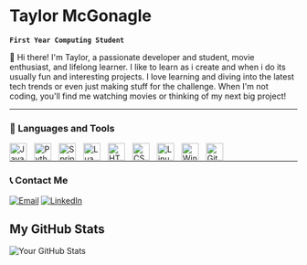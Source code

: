 # Taylor McGonagle

**`First Year Computing Student`**

👋 Hi there! I'm Taylor, a passionate developer and student, movie enthusiast, and lifelong learner. I like to learn as i create and when i do its usually fun and interesting projects.
I love learning and diving into the latest tech trends or even just making stuff for the challenge. When I'm not coding, you'll find me watching movies or thinking of my next big project!

---

### 🧰 Languages and Tools

<img align="left" alt="Java" width="30px" style="padding-right:10px;" src="https://cdn.jsdelivr.net/gh/devicons/devicon/icons/java/java-original.svg"/>
<img align="left" alt="Python" width="30px" style="padding-right:10px;" src="https://cdn.jsdelivr.net/gh/devicons/devicon/icons/python/python-plain.svg" />
<img align="left" alt="Spring" width="30px" style="padding-right:10px;" src="https://cdn.jsdelivr.net/gh/devicons/devicon/icons/spring/spring-original.svg" />
<img align="left" alt="Lua" width="30px" style="padding-right:10px;" src="https://cdn.jsdelivr.net/gh/devicons/devicon/icons/lua/lua-original.svg" />
<img align="left" alt="HTML" width="30px" style="padding-right:10px;" src="https://cdn.jsdelivr.net/gh/devicons/devicon/icons/html5/html5-plain.svg" />
<img align="left" alt="CSS" width="30px" style="padding-right:10px;" src="https://cdn.jsdelivr.net/gh/devicons/devicon/icons/css3/css3-plain.svg" />
<img align="left" alt="Linux" width="30px" style="padding-right:10px;" src="https://cdn.jsdelivr.net/gh/devicons/devicon/icons/linux/linux-original.svg" />
<img align="left" alt="Windows" width="30px" style="padding-right:10px;" src="https://cdn.jsdelivr.net/gh/devicons/devicon/icons/windows/windows-original.svg" />
<img align="left" alt="GitHub" width="30px" style="padding-right:10px;" src="https://cdn.jsdelivr.net/gh/devicons/devicon/icons/github/github-original.svg" />
<br />

---

### 📞 Contact Me

[![Email](https://img.shields.io/badge/Email-taylormcg169@gmail.com-blue)](mailto:taylormcg169@gmail.com)
[![LinkedIn](https://img.shields.io/badge/LinkedIn-Taylor%20McGonagle-blue)](https://www.linkedin.com/in/taylor-mcgonagle)




## My GitHub Stats

![Your GitHub Stats](https://github-readme-stats.vercel.app/api?username=TaylorFGH&show_icons=true&hide_title=true&bg_color=00000000)
